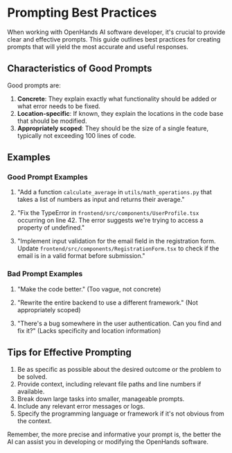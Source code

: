 # Prompting Best Practices

When working with OpenHands AI software developer, it's crucial to provide clear and effective prompts. This guide outlines best practices for creating prompts that will yield the most accurate and useful responses.

## Characteristics of Good Prompts

Good prompts are:

1. **Concrete**: They explain exactly what functionality should be added or what error needs to be fixed.
2. **Location-specific**: If known, they explain the locations in the code base that should be modified.
3. **Appropriately scoped**: They should be the size of a single feature, typically not exceeding 100 lines of code.

## Examples

### Good Prompt Examples

1. "Add a function `calculate_average` in `utils/math_operations.py` that takes a list of numbers as input and returns their average."

2. "Fix the TypeError in `frontend/src/components/UserProfile.tsx` occurring on line 42. The error suggests we're trying to access a property of undefined."

3. "Implement input validation for the email field in the registration form. Update `frontend/src/components/RegistrationForm.tsx` to check if the email is in a valid format before submission."

### Bad Prompt Examples

1. "Make the code better." (Too vague, not concrete)

2. "Rewrite the entire backend to use a different framework." (Not appropriately scoped)

3. "There's a bug somewhere in the user authentication. Can you find and fix it?" (Lacks specificity and location information)

## Tips for Effective Prompting

1. Be as specific as possible about the desired outcome or the problem to be solved.
2. Provide context, including relevant file paths and line numbers if available.
3. Break down large tasks into smaller, manageable prompts.
4. Include any relevant error messages or logs.
5. Specify the programming language or framework if it's not obvious from the context.

Remember, the more precise and informative your prompt is, the better the AI can assist you in developing or modifying the OpenHands software.
